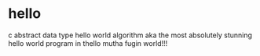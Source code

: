hello
=====

c abstract data type hello world algorithm aka the most absolutely stunning hello world program in thello mutha fugin world!!!
